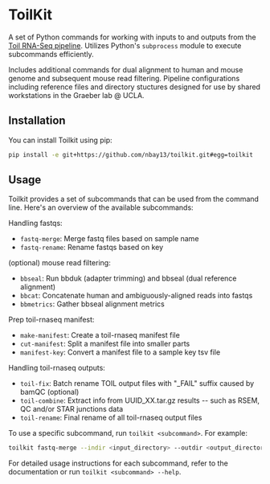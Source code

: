 # ToilKit

A set of Python commands for working with inputs to and outputs from the [Toil RNA-Seq pipeline](https://github.com/BD2KGenomics/toil-rnaseq). Utilizes Python's `subprocess` module to execute subcommands efficiently.

Includes additional commands for dual alignment to human and mouse genome and subsequent mouse read filtering. Pipeline configurations including reference files and directory stuctures designed for use by shared workstations in the Graeber lab @ UCLA. 

## Installation

You can install Toilkit using pip:

```bash
pip install -e git+https://github.com/nbay13/toilkit.git#egg=toilkit
```

## Usage

Toilkit provides a set of subcommands that can be used from the command line. Here's an overview of the available subcommands:

Handling fastqs:
- `fastq-merge`: Merge fastq files based on sample name
- `fastq-rename`: Rename fastqs based on key

(optional) mouse read filtering:
- `bbseal`: Run bbduk (adapter trimming) and bbseal (dual reference alignment)
- `bbcat`: Concatenate human and ambiguously-aligned reads into fastqs
- `bbmetrics`: Gather bbseal alignment metrics

Prep toil-rnaseq manifest:
- `make-manifest`: Create a toil-rnaseq manifest file
- `cut-manifest`: Split a manifest file into smaller parts
- `manifest-key`: Convert a manifest file to a sample key tsv file

Handling toil-rnaseq outputs:
- `toil-fix`: Batch rename TOIL output files with "_FAIL" suffix caused by bamQC (optional)
- `toil-combine`: Extract info from UUID_XX.tar.gz results -- such as RSEM, QC and/or STAR junctions data
- `toil-rename`: Final rename of all toil-rnaseq output files


To use a specific subcommand, run `toilkit <subcommand>`. For example:

```bash
toilkit fastq-merge --indir <input_directory> --outdir <output_directory>
```

For detailed usage instructions for each subcommand, refer to the documentation or run `toilkit <subcommand> --help`.

```
